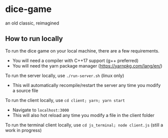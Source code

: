 # dice-game
an old classic, reimagined

## How to run locally

To run the dice game on your local machine, there are a few requirements.
* You will need a compiler with C++17 support (g++ preferred)
* You will need the yarn package manager (https://yarnpkg.com/lang/en/)

To run the server locally, use `./run-server.sh` (linux only)
  - This will automatically recompile/restart the server any time you modify a source file

To run the client locally, use `cd client; yarn; yarn start`
  - Navigate to `localhost:3000`
  - This will also hot reload any time you modify a file in the client folder

To run the terminal client locally, use `cd js_terminal; node client.js` (still a work in progress)
